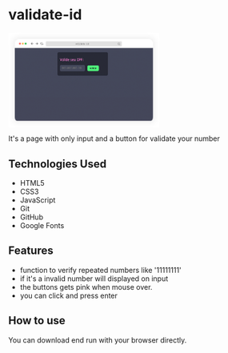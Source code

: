 # validate-id
<img align="center" width="60%" margin-bottom="80px" src="https://raw.githubusercontent.com/FelipeFeitosaDev/validate-id/master/assets/img/mockup_window.png" style="max-width:100%;">

It's a page with only input and a button for validate your number

## Technologies Used

* HTML5
* CSS3
* JavaScript
* Git
* GitHub
* Google Fonts

## Features

- function to verify repeated numbers like '11111111'
- if it's a invalid number will displayed on input 
- the buttons gets pink when mouse over.
- you can click and press enter  

## How to use

You can download end run with your browser directly.

